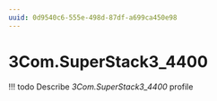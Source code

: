 ```yaml
---
uuid: 0d9540c6-555e-498d-87df-a699ca450e98
---
```



# 3Com.SuperStack3_4400

<!-- prettier-ignore -->
!!! todo
    Describe *3Com.SuperStack3_4400* profile
